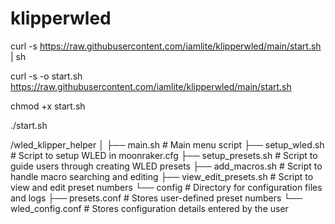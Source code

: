 # klipperwled

curl -s https://raw.githubusercontent.com/iamlite/klipperwled/main/start.sh | sh

curl -s -o start.sh https://raw.githubusercontent.com/iamlite/klipperwled/main/start.sh

chmod +x start.sh

./start.sh


/wled_klipper_helper
│
├── main.sh               # Main menu script
├── setup_wled.sh         # Script to setup WLED in moonraker.cfg
├── setup_presets.sh      # Script to guide users through creating WLED presets
├── add_macros.sh         # Script to handle macro searching and editing
├── view_edit_presets.sh  # Script to view and edit preset numbers
└── config                # Directory for configuration files and logs
    ├── presets.conf      # Stores user-defined preset numbers
    └── wled_config.conf  # Stores configuration details entered by the user
